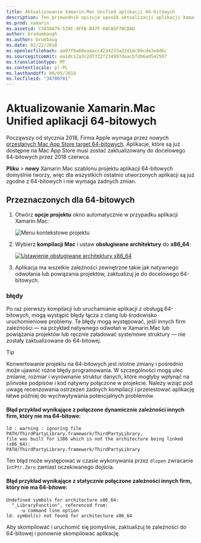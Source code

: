 ```yaml
---
title: Aktualizowanie Xamarin.Mac Unified aplikacji 64-bitowych
description: Ten przewodnik opisuje sposób aktualizacji aplikacji Xamarin.Mac do docelowego 64-bitowych. Umożliwia także podano przykłady błędów, które mogą wystąpić po wprowadzeniu tej zmiany.
ms.prod: xamarin
ms.assetid: C3810A74-539C-4FFB-B47F-68CA5F7BCDAD
author: bradumbaugh
ms.author: brumbaug
ms.date: 02/22/2018
ms.openlocfilehash: aa97f9a68ea4acc4234233a22d10c99cde3e6d6c
ms.sourcegitcommit: ea1dc12a3c2d7322f234997daacbfdb6ad542507
ms.translationtype: MT
ms.contentlocale: pl-PL
ms.lasthandoff: 06/05/2018
ms.locfileid: "34780701"
---
```

# <a name="updating-xamarinmac-unified-applications-to-64-bit"></a>Aktualizowanie Xamarin.Mac Unified aplikacji 64-bitowych

Począwszy od stycznia 2018, Firma Apple wymaga przez nowych [przesłanych Mac App Store target 64-bitowych](https://developer.apple.com/news/?id=06282017a). Aplikacje, które są już dostępne na Mac App Store musi zostać zaktualizowany do docelowego 64-bitowych przez 2018 czerwca.

**Pliku** > **nowy** Xamarin.Mac szablonu projektu aplikacji 64-bitowych domyślnie tworzy, więc dla wszystkich ostatnio utworzonych aplikacji są już zgodne z 64-bitowych i nie wymaga żadnych zmian.

## <a name="targeting-64-bit"></a>Przeznaczonych dla 64-bitowych

1. Otwórz **opcje projektu** okno automatycznie w przypadku aplikacji Xamarin.Mac:

   ![Menu kontekstowe projektu](mac-64-bit-images/1-contextual_menu-vsmac.png "menu kontekstowe dla projektu")

2. Wybierz **kompilacji Mac** i ustaw **obsługiwane architektury** do **x86\_64**:

   [![Ustawienie obsługiwane architektury x86_64](mac-64-bit-images/2-project_options-vsmac.png "x86_64 ustawienie obsługiwane architektury")](mac-64-bit-images/2-project_options-vsmac-large.png#lightbox)

3. Aplikacja ma wszelkie zależności zewnętrzne takie jak natywnego odwołania lub powiązania projektów, zaktualizuj je do docelowego 64-bitowych.

### <a name="errors"></a>błędy

Po raz pierwszy kompilacji lub uruchamianie aplikacji z obsługą 64-bitowych, mogą wystąpić błędy łącza z clang lub środowisko uruchomieniowe problemy. Te błędy mogą występować, jeśli innych firm zależności — na przykład natywnego odwołań w Xamarin.Mac lub powiązania projektów lub ręcznie załadować systemowe struktury — nie zostały zaktualizowane do 64-bitowej.

> [!TIP]
> Konwertowanie projektu na 64-bitowych jest istotne zmiany i pośrednio może ujawnić różne błędy programowania. W szczególności mogą ulec zmianie, rozmiar i wyrównanie struktur danych, które mogłyby wpłynąć na p/invoke podpisów i kod natywny połączone w projekcie. Należy wziąć pod uwagę recenzowania ostrzeżeń żadnych kompilacji i przetestować aplikację łatwe później do wychwytywania potencjalnych problemów.

#### <a name="example-error-resulting-from-a-dynamically-linked-third-party-dependency-that-does-not-target-64-bit"></a>Błąd przykład wynikające z połączone dynamicznie zależności innych firm, który nie ma 64-bitowe:

```console
ld : warning : ignoring file PATH/ThirdPartyLibrary.framework/ThirdPartyLibrary, 
file was built for i386 which is not the architecture being linked (x86_64): 
PATH/ThirdPartyLibrary.framework/ThirdPartyLibrary 
```

Ten błąd może występować w czasie wykonywania przez `dlopen` zwracanie `IntPtr.Zero` zamiast oczekiwanego dojścia.

#### <a name="example-error-resulting-from-a-statically-linked-third-party-dependency-that-does-not-target-64-bit"></a>Błąd przykład wynikające z statycznie połączone zależności innych firm, który nie ma 64-bitowe:

```console
Undefined symbols for architecture x86_64:
  "_LibraryFunction", referenced from:
     -u command line option
ld: symbol(s) not found for architecture x86_64 
```

Aby skompilować i uruchomić się pomyślnie, zaktualizuj te zależności do 64-bitowej i ponownie skompilować aplikację.

